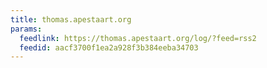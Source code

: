 ```yaml
---
title: thomas.apestaart.org
params:
  feedlink: https://thomas.apestaart.org/log/?feed=rss2
  feedid: aacf3700f1ea2a928f3b384eeba34703
---
```

